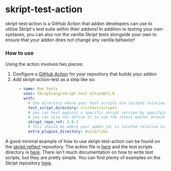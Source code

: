 # skript-test-action

skript-test-action is a GitHub Action that addon developers can use to utilize Skript's test suite within their addons!
In addition to testing your own syntaxes, you can also run the vanilla Skript tests alongside your own to ensure that
your addon does not change any vanilla behavior!

### How to use
Using the action involves two pieces:
1. Configure a [GitHub Action](https://docs.github.com/en/actions/learn-github-actions) for your repository that builds
   your addon
2. Add skript-action-test as a step like so:
```yaml
      - name: Run tests
        uses: SkriptLang/skript-test-action@v1.0
        with:
          # the directory where your test scripts are located relative to the repo root
          test_script_directory: src/test/scripts
          # you can test against a specific skript version by specifying this tag
          # you can also not define it to use the latest master branch commit
          skript_repo_ref: 2.8.2
          # this should be where your addon jar is located relative to the repo root
          extra_plugins_directory: build/libs
```

A good minimal example of how to use skript-test-action can be found on the
[skript-reflect](https://github.com/SkriptLang/skript-reflect) repository. The action file is
[here](https://github.com/SkriptLang/skript-reflect/blob/2.x/.github/workflows/gradle.yml) and the test scripts
directory is [here](https://github.com/SkriptLang/skript-reflect/tree/2.x/src/test/scripts). There isn't
much documentation on how to write test scripts, but they are pretty simple. You can find plenty of examples on the
Skript repository [here](https://github.com/SkriptLang/Skript/tree/master/src/test/skript/tests).
